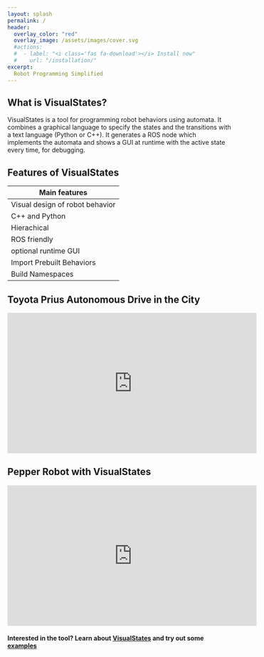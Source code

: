 ```yaml
---
layout: splash
permalink: /
header:
  overlay_color: "red"
  overlay_image: /assets/images/cover.svg
  #actions:
  #  - label: "<i class='fas fa-download'></i> Install now"
  #    url: "/installation/"
excerpt:
  Robot Programming Simplified
---
```



## What is VisualStates?

VisualStates is a tool for programming robot behaviors using automata. It combines a graphical language to specify the states and the transitions with a text language (Python or C++). It generates a ROS node which implements the automata and shows a GUI at runtime with the active state every time, for debugging.


## Features of VisualStates

| Main features                   |
| ------------------------------- |
| Visual design of robot behavior |
| C++ and Python                  |
| Hierachical                     |
| ROS friendly                    |
| optional runtime GUI            |
| Import Prebuilt Behaviors       |
| Build Namespaces                |

## Toyota Prius Autonomous Drive in the City

<iframe width="560" height="315" src="https://www.youtube.com/embed/1iYlJLJkESU" frameborder="0" allow="accelerometer; autoplay; encrypted-media; gyroscope; picture-in-picture" allowfullscreen></iframe>

## Pepper Robot with VisualStates

<iframe width="560" height="315" src="https://www.youtube.com/embed/vUFg1aTA7-k" frameborder="0" allow="accelerometer; autoplay; encrypted-media; gyroscope; picture-in-picture" allowfullscreen></iframe>

#### Interested in the tool? Learn about [VisualStates](https://jderobot.github.io/VisualStates/features/usage) and try out some [examples](https://jderobot.github.io/VisualStates/examples/prius_in_the_city)
